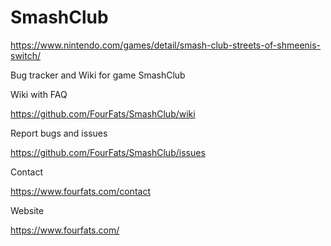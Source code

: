 # SmashClub
https://www.nintendo.com/games/detail/smash-club-streets-of-shmeenis-switch/

Bug tracker and Wiki for game SmashClub

Wiki with FAQ

https://github.com/FourFats/SmashClub/wiki

Report bugs and issues

https://github.com/FourFats/SmashClub/issues

Contact

https://www.fourfats.com/contact

Website

https://www.fourfats.com/
